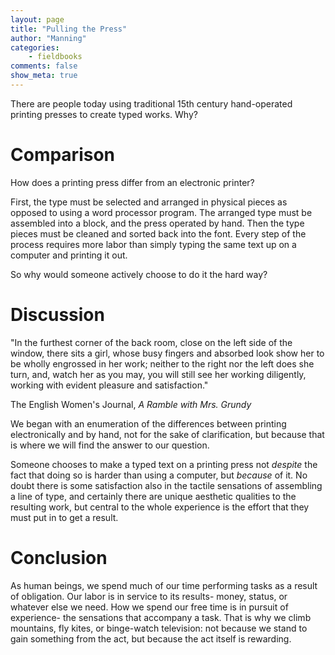 ```yaml
---
layout: page  
title: "Pulling the Press"  
author: "Manning"  
categories:  
    - fieldbooks   
comments: false  
show_meta: true
---
```


There are people today using traditional 15th century hand-operated printing presses to create typed works. Why?

# Comparison

How does a printing press differ from an electronic printer?

First, the type must be selected and arranged in physical pieces as opposed to using a word processor program. The arranged type must be assembled into a block, and the press operated by hand. Then the type pieces must be cleaned and sorted back into the font. Every step of the process requires more labor than simply typing the same text up on a computer and printing it out.  

So why would someone actively choose to do it the hard way?


# Discussion

"In the furthest corner of the back room, close on the left side of the window, there sits a girl, whose busy fingers and absorbed look show her to be wholly engrossed in her work; neither to the right nor the left does she turn, and, watch her as you may, you will still see her working diligently, working with evident pleasure and satisfaction."

The English Women's Journal, *A Ramble with Mrs. Grundy*


We began with an enumeration of the differences between printing electronically and by hand, not for the sake of clarification, but because that is where we will find the answer to our question. 

Someone chooses to make a typed text on a printing press not *despite* the fact that doing so is harder than using a computer, but *because* of it. No doubt there is some satisfaction also in the tactile sensations of assembling a line of type, and certainly there are unique aesthetic qualities to the resulting work, but central to the whole experience is the effort that they must put in to get a result.

# Conclusion

As human beings, we spend much of our time performing tasks as a result of obligation. Our labor is in service to its results- money, status, or whatever else we need. How we spend our free time is in pursuit of experience- the sensations that accompany a task.  That is why we climb mountains, fly kites, or binge-watch television: not because we stand to gain something from the act, but because the act itself is rewarding.
